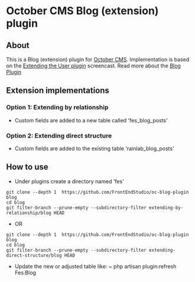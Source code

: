 # October CMS Blog (extension) plugin

## About

This is a Blog (extension) plugin for [October CMS](https://octobercms.com).
Implementation is based on the [Extending the User plugin](https://vimeo.com/108040919) screencast.
Read more about the [Blog Plugin](https://octobercms.com/plugin/rainlab-blog)

## Extension implementations

### Option 1: Extending by relationship

- Custom fields are added to a new table called 'fes_blog_posts'

### Option 2: Extending direct structure

- Custom fields are added to the existing table 'rainlab_blog_posts'

## How to use 

- Under plugins create a directory named 'fes'

```
git clone --depth 1  https://github.com/FrontEndStudio/oc-blog-plugin blog
cd blog
git filter-branch --prune-empty --subdirectory-filter extending-by-relationship/blog HEAD
```

- OR 

```
git clone --depth 1  https://github.com/FrontEndStudio/oc-blog-plugin blog
cd blog
git filter-branch --prune-empty --subdirectory-filter extending-direct-structure/blog HEAD
```

- Update the new or adjusted table like: ~ php artisan plugin:refresh Fes:Blog


